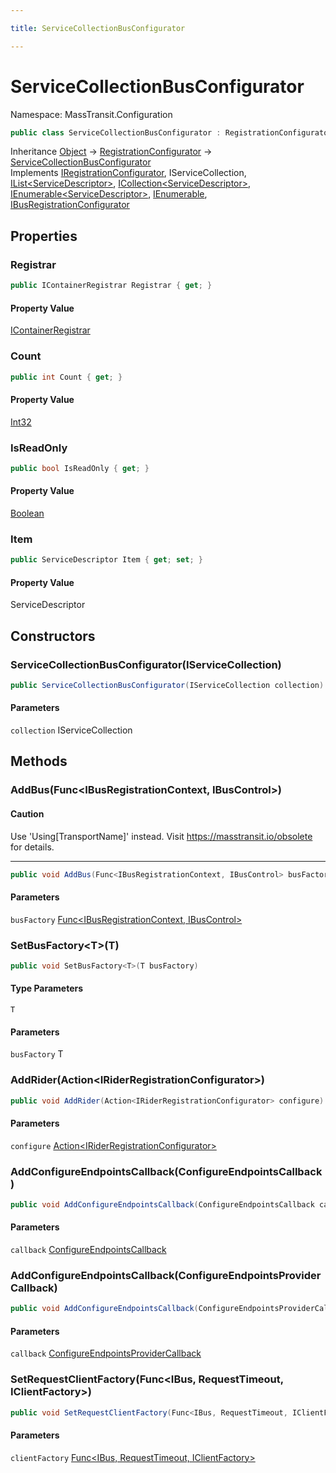 ```yaml
---

title: ServiceCollectionBusConfigurator

---
```


# ServiceCollectionBusConfigurator

Namespace: MassTransit.Configuration

```csharp
public class ServiceCollectionBusConfigurator : RegistrationConfigurator, IRegistrationConfigurator, IServiceCollection, IList<ServiceDescriptor>, ICollection<ServiceDescriptor>, IEnumerable<ServiceDescriptor>, IEnumerable, IBusRegistrationConfigurator
```

Inheritance [Object](https://learn.microsoft.com/en-us/dotnet/api/system.object) → [RegistrationConfigurator](../masstransit-configuration/registrationconfigurator) → [ServiceCollectionBusConfigurator](../masstransit-configuration/servicecollectionbusconfigurator)<br/>
Implements [IRegistrationConfigurator](../masstransit/iregistrationconfigurator), IServiceCollection, [IList\<ServiceDescriptor\>](https://learn.microsoft.com/en-us/dotnet/api/system.collections.generic.ilist-1), [ICollection\<ServiceDescriptor\>](https://learn.microsoft.com/en-us/dotnet/api/system.collections.generic.icollection-1), [IEnumerable\<ServiceDescriptor\>](https://learn.microsoft.com/en-us/dotnet/api/system.collections.generic.ienumerable-1), [IEnumerable](https://learn.microsoft.com/en-us/dotnet/api/system.collections.ienumerable), [IBusRegistrationConfigurator](../masstransit/ibusregistrationconfigurator)

## Properties

### **Registrar**

```csharp
public IContainerRegistrar Registrar { get; }
```

#### Property Value

[IContainerRegistrar](../masstransit-configuration/icontainerregistrar)<br/>

### **Count**

```csharp
public int Count { get; }
```

#### Property Value

[Int32](https://learn.microsoft.com/en-us/dotnet/api/system.int32)<br/>

### **IsReadOnly**

```csharp
public bool IsReadOnly { get; }
```

#### Property Value

[Boolean](https://learn.microsoft.com/en-us/dotnet/api/system.boolean)<br/>

### **Item**

```csharp
public ServiceDescriptor Item { get; set; }
```

#### Property Value

ServiceDescriptor<br/>

## Constructors

### **ServiceCollectionBusConfigurator(IServiceCollection)**

```csharp
public ServiceCollectionBusConfigurator(IServiceCollection collection)
```

#### Parameters

`collection` IServiceCollection<br/>

## Methods

### **AddBus(Func\<IBusRegistrationContext, IBusControl\>)**

#### Caution

Use 'Using[TransportName]' instead. Visit https://masstransit.io/obsolete for details.

---

```csharp
public void AddBus(Func<IBusRegistrationContext, IBusControl> busFactory)
```

#### Parameters

`busFactory` [Func\<IBusRegistrationContext, IBusControl\>](https://learn.microsoft.com/en-us/dotnet/api/system.func-2)<br/>

### **SetBusFactory\<T\>(T)**

```csharp
public void SetBusFactory<T>(T busFactory)
```

#### Type Parameters

`T`<br/>

#### Parameters

`busFactory` T<br/>

### **AddRider(Action\<IRiderRegistrationConfigurator\>)**

```csharp
public void AddRider(Action<IRiderRegistrationConfigurator> configure)
```

#### Parameters

`configure` [Action\<IRiderRegistrationConfigurator\>](https://learn.microsoft.com/en-us/dotnet/api/system.action-1)<br/>

### **AddConfigureEndpointsCallback(ConfigureEndpointsCallback)**

```csharp
public void AddConfigureEndpointsCallback(ConfigureEndpointsCallback callback)
```

#### Parameters

`callback` [ConfigureEndpointsCallback](../masstransit/configureendpointscallback)<br/>

### **AddConfigureEndpointsCallback(ConfigureEndpointsProviderCallback)**

```csharp
public void AddConfigureEndpointsCallback(ConfigureEndpointsProviderCallback callback)
```

#### Parameters

`callback` [ConfigureEndpointsProviderCallback](../masstransit/configureendpointsprovidercallback)<br/>

### **SetRequestClientFactory(Func\<IBus, RequestTimeout, IClientFactory\>)**

```csharp
public void SetRequestClientFactory(Func<IBus, RequestTimeout, IClientFactory> clientFactory)
```

#### Parameters

`clientFactory` [Func\<IBus, RequestTimeout, IClientFactory\>](https://learn.microsoft.com/en-us/dotnet/api/system.func-3)<br/>
